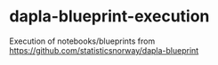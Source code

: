 # dapla-blueprint-execution
Execution of notebooks/blueprints from https://github.com/statisticsnorway/dapla-blueprint
